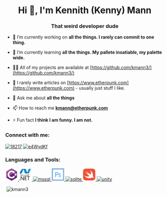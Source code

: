 <h1 align="center">Hi 👋, I'm Kennith (Kenny) Mann</h1>
<h3 align="center">That weird developer dude</h3>

- 🔭 I’m currently working on **all the things. I rarely can commit to one thing.**

- 🌱 I’m currently learning **all the things. My pallete insatiable, my palette wide.**

- 👨‍💻 All of my projects are available at [https://github.com/kmann3/](https://github.com/kmann3/)

- 📝 I rarely write articles on [https://www.etherpunk.com](https://www.etherpunk.com) - usually just stuff I like.

- 💬 Ask me about **all the things**

- 📫 How to reach me **kmann@etherpunk.com**

- ⚡ Fun fact **I think I am funny. I am not.**

<h3 align="left">Connect with me:</h3>
<p align="left">
<a href="https://stackoverflow.com/users/18217" target="blank"><img align="center" src="https://cdn.jsdelivr.net/npm/simple-icons@3.0.1/icons/stackoverflow.svg" alt="18217" height="30" width="40" /></a>
<a href="https://discord.gg/e4WydKf" target="blank"><img align="center" src="https://cdn.jsdelivr.net/npm/simple-icons@3.0.1/icons/discord.svg" alt="e4WydKf" height="30" width="40" /></a>
</p>

<h3 align="left">Languages and Tools:</h3>
<p align="left"> <a href="https://www.w3schools.com/cs/" target="_blank"> <img src="https://raw.githubusercontent.com/devicons/devicon/master/icons/csharp/csharp-original.svg" alt="csharp" width="40" height="40"/> </a> <a href="https://dotnet.microsoft.com/" target="_blank"> <img src="https://raw.githubusercontent.com/devicons/devicon/master/icons/dot-net/dot-net-original-wordmark.svg" alt="dotnet" width="40" height="40"/> </a> <a href="https://www.microsoft.com/en-us/sql-server" target="_blank"> <img src="https://cdn.worldvectorlogo.com/logos/microsoft-sql-server.svg" alt="mssql" width="40" height="40"/> </a> <a href="https://www.photoshop.com/en" target="_blank"> <img src="https://raw.githubusercontent.com/devicons/devicon/master/icons/photoshop/photoshop-line.svg" alt="photoshop" width="40" height="40"/> </a> <a href="https://www.sqlite.org/" target="_blank"> <img src="https://www.vectorlogo.zone/logos/sqlite/sqlite-icon.svg" alt="sqlite" width="40" height="40"/> </a> <a href="https://developer.apple.com/swift/" target="_blank"> <img src="https://raw.githubusercontent.com/devicons/devicon/master/icons/swift/swift-original.svg" alt="swift" width="40" height="40"/> </a> <a href="https://unity.com/" target="_blank"> <img src="https://www.vectorlogo.zone/logos/unity3d/unity3d-icon.svg" alt="unity" width="40" height="40"/> </a> </p>

<p>&nbsp;<img align="center" src="https://github-readme-stats.vercel.app/api?username=kmann3&show_icons=true&locale=en" alt="kmann3" /></p>
